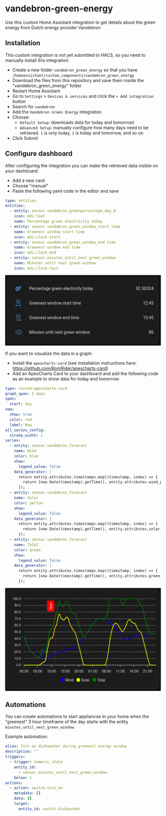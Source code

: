 # vandebron-green-energy
Use this custom Home Assistant integration to get details about the green energy from Dutch energy provider Vandebron

## Installation
This custom integration is not yet submitted to HACS, so you need to manually install this integration:
* Create a new folder `vandebron_green_energy` so that you have `/homeassistant/custom_components/vandebron_green_energy`
* Download the files from this repository and save them inside the "vandebron_green_energy" folder
* Restart Home Assistant
* Go to `Settings` > `Devices & services` and click the `+ Add integration` button
* Search for `vandebron`
* Add the `Vandebron Green Energy` integration
* Choose:
  * `Default Setup`: downloads data for today and tomorrow)
  * `Advanced Setup`: manually configure how many days need to be retrieved. `1` is only today, `2` is today and tomorrow, and so on
* Click Submit

## Configure dashboard
After configuring the integration you can make the retrieved data visible on your dashboard:

* Add a new card
* Choose "manual"
* Paste the following yaml code in the editor and save

```yaml
type: entities
entities:
  - entity: sensor.vandebron_greenpercentage_day_0
    icon: mdi:leaf
    name: Percentage green electricity today
  - entity: sensor.vandebron_green_window_start_time
    name: Greenest window start time
    icon: mdi:clock-start
  - entity: sensor.vandebron_green_window_end_time
    name: Greenest window end time
    icon: mdi:clock-end
  - entity: sensor.minutes_until_next_green_window
    name: Minutes until next green window
    icon: mdi:clock-fast
```

![Example of Entities on a Home Assistant Dashboard](entities.png)

If you want to visualize the data in a graph:

* Install the `apexcharts-card` (see installation instructions here: https://github.com/RomRider/apexcharts-card)
* Add an ApexCharts Card to your dashboard and add the following code as an example to show data for today and tomorrow:

```yaml
type: custom:apexcharts-card
graph_span: 2 days
span:
  start: day
now:
  show: true
  color: red
  label: Now
all_series_config:
  stroke_width: 2
series:
  - entity: sensor.vandebron_forecast
    name: Wind
    color: blue
    show:
      legend_value: false
    data_generator: |
      return entity.attributes.timestamps.map((timestamp, index) => {
        return [new Date(timestamp).getTime(), entity.attributes.wind_percentages[index]];
      });
  - entity: sensor.vandebron_forecast
    name: Solar
    color: yellow
    show:
      legend_value: false
    data_generator: |
      return entity.attributes.timestamps.map((timestamp, index) => {
        return [new Date(timestamp).getTime(), entity.attributes.solar_percentages[index]];
      });
  - entity: sensor.vandebron_forecast
    name: Total
    color: green
    show:
      legend_value: false
    data_generator: |
      return entity.attributes.timestamps.map((timestamp, index) => {
        return [new Date(timestamp).getTime(), entity.attributes.green_percentages[index]];
      });

```

![Example of an Apex graph on a Home Assistant Dashboard](graph.png)

## Automations
You can create automations to start appliances in your home when the "greenest" 3 hour timeframe of the day starts with the entity `minutes_until_next_green_window`.

Example automation:

```yaml
alias: Turn on dishwasher during greenest energy window
description: ""
triggers:
  - trigger: numeric_state
    entity_id:
      - sensor.minutes_until_next_green_window
    below: 1
actions:
  - action: switch.turn_on
    metadata: {}
    data: {}
    target:
      entity_id: switch.dishwasher
```

